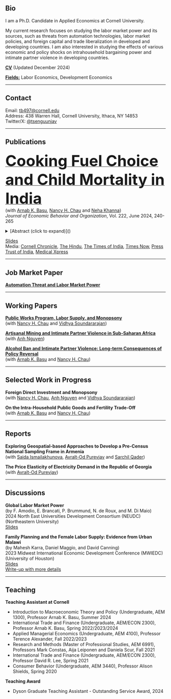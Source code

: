 <h2>Bio</h2>

I am a Ph.D. Candidate in Applied Economics at Cornell University.

My current research focuses on studying the labor market power and its sources, such as threats from automation technologies, labor market policies, and foreign capital and trade liberalization in developed and developing countries. I am also interested in studying the effects of various economic and policy shocks on intrahousehold bargaining power and intimate partner violence in developing countries.

**[CV](https://tbyambasuren.github.io/cv/byambasuren_cvweb.pdf)** (Updated December 2024)

**[Fields:]()** Labor Economics, Development Economics

---

## Contact

Email: [tb497@cornell.edu](tb497@cornell.edu) <br />
Address: 438 Warren Hall, Cornell University, Ithaca, NY 14853 <br />
Twitter/X: [@tsenguunjav](@tsenguunjav)

---

## Publications

**[<font size="+10">Cooking Fuel Choice and Child Mortality in India</font>](https://www.sciencedirect.com/science/article/pii/S0167268124001422?via%3Dihub)** <br />
(with [Arnab K. Basu](https://business.cornell.edu/faculty-research/faculty/ab362/), [Nancy H. Chau](https://sites.google.com/view/nancyhchau/home) and [Neha Khanna](https://bingdev.binghamton.edu/nkhanna/)) <br />
*Journal of Economic Behavior and Organization*, Vol. 222, June 2024, 240-265 <br />
<details><summary>[Abstract (click to expand)]()</summary>
How serious is indoor air pollution (IAP) as a threat to infants and children? This paper estimates the impact of cooking fuel choice – a predominant source of IAP – on under-five mortality in India, where reliance on biomass fuels such as firewood, animal dung, and agricultural waste is pervasive. Leveraging forest cover and agricultural land ownership for identification and nationally representative data, we find that solid fuel use for cooking significantly increases the child mortality rate - mainly driven by neonatal mortality in the first 28 days after birth. The mortality effect is higher for girls than boys and is magnified in relatively small households where there is limited scope for the division of labor between childcare and cooking responsibilities. Among polluting fuels, we find that biomass fuels drive the impact of polluting fuel use on child mortality.</details>

[Slides](https://tbyambasuren.github.io/papers/IAP/IAP_ChildMortality_slides.pdf) <br />
Media: [Cornell Chronicle](https://news.cornell.edu/stories/2024/06/dirty-cooking-fuels-pose-major-threat-infants-india), [The Hindu](https://www.thehindu.com/sci-tech/health/dirty-cooking-fuels-threaten-infants-in-india-says-us-study/article68383612.ece), [The Times of India](https://timesofindia.indiatimes.com/city/chandigarh/dirty-cooking-fuels-pose-major-threat-to-infants-in-india/articleshow/111584763.cms), [Times Now](https://www.timesnownews.com/health/study-says-dirty-cooking-fuels-poses-a-risk-to-infant-health-in-india-article-111598768), [Press Trust of India](https://www.ptinews.com/story/international/27-of-every-1-000-babies-and-children-die-due-to-exposure-to-dirty-cooking-fuels-in-india-claims-report/1642146), [Medical Xpress](https://medicalxpress.com/news/2024-07-dirty-cooking-fuels-pose-major.html)

---

## Job Market Paper

**[Automation Threat and Labor Market Power](https://tbyambasuren.github.io/papers/JMP/Byambasuren_JMP.pdf)**

---

## Working Papers

**[Public Works Program, Labor Supply, and Monopsony]()** <br />
(with [Nancy H. Chau](https://sites.google.com/view/nancyhchau/home) and [Vidhya Soundararajan](https://www.vidhyasrajan.com/))

**[Artisanal Mining and Intimate Partner Violence in Sub-Saharan Africa](https://papers.ssrn.com/sol3/papers.cfm?abstract_id=5000014)** <br />
 (with [Anh Nguyen](https://sites.google.com/view/anhptnguyen/))

**[Alcohol Ban and Intimate Partner Violence: Long-term Consequences of Policy Reversal]()** <br />
(with [Arnab K. Basu](https://business.cornell.edu/faculty-research/faculty/ab362/) and [Nancy H. Chau](https://sites.google.com/view/nancyhchau/home))

---

## Selected Work in Progress

**Foreign Direct Investment and Monopsony** <br />
(with [Nancy H. Chau](https://sites.google.com/view/nancyhchau/home), [Anh Nguyen](https://sites.google.com/view/anhptnguyen/) and [Vidhya Soundararajan](https://www.vidhyasrajan.com/))

**On the Intra-Household Public Goods and Fertility Trade-Off** <br />
(with [Arnab K. Basu](https://business.cornell.edu/faculty-research/faculty/ab362/) and [Nancy H. Chau](https://sites.google.com/view/nancyhchau/home))

---

## Reports

**Exploring Geospatial-based Approaches to Develop a Pre-Census National Sampling Frame in Armenia** <br />
(with [Saida Ismailakhunova](https://business.cornell.edu/faculty-research/faculty/ab362/), [Avralt-Od Purevjav](https://www.avraltodpurevjav.com/) and [Sarchil Qader](https://www.worldpop.org/team/sarchil_qader/))

**The Price Elasticity of Electricity Demand in the Republic of Georgia** <br />
(with [Avralt-Od Purevjav](https://www.avraltodpurevjav.com/))

---

## Discussions

**Global Labor Market Power** <br />
(by F. Amodio, E. Brancati, P. Brummund, N. de Roux, and M. Di Maio) <br />
2024 North East Universities Development Consortium (NEUDC) (Northeastern University) <br />
[Slides](https://tbyambasuren.github.io/discussion/ABBDD_NEUDC_2024.pdf)

**Family Planning and the Female Labor Supply: Evidence from Urban Malawi** <br />
(by Mahesh Karra, Daniel Maggio, and David Canning) <br />
2023 Midwest International Economic Development Conference (MWIEDC) (University of Houston) <br />
[Slides](https://tbyambasuren.github.io/discussion/KMC_MWIEDC_2023.pdf) <br />
[Write-up with more details](https://tbyambasuren.github.io/discussion/KMC_MWIEDC_2023_Details.pdf)

---

## Teaching

**Teaching Assistant at Cornell**

* Introduction to Macroeconomic Theory and Policy (Undergraduate, AEM 1300), Professor Arnab K. Basu, Summer 2024
* International Trade and Finance (Undergraduate, AEM/ECON 2300), Professor Arnab K. Basu, Spring 2022/2023/2024
* Applied Managerial Economics (Undergraduate, AEM 4100), Professor Terence Alexander, Fall 2022/2023
* Research and Methods (Master of Professional Studies, AEM 6991), Professors Mark Constas, Aija Leiponen and Daniela Scur, Fall 2021
* International Trade and Finance (Undergraduate, AEM/ECON 2300), Professor David R. Lee, Spring 2021
* Consumer Behavior (Undergraduate, AEM 3440), Professor Alison Shields, Spring 2020

**Teaching Award**

* Dyson Graduate Teaching Assistant - Outstanding Service Award, 2024






















